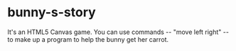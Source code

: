 bunny-s-story
=============

It's an HTML5 Canvas game. You can use commands -- "move left right" -- to make up a program to help the bunny get her carrot.
